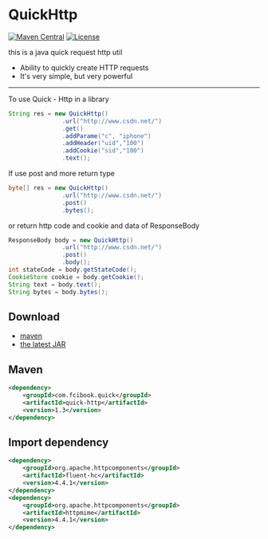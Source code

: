 # QuickHttp

[![Maven Central](https://maven-badges.herokuapp.com/maven-central/com.fcibook.quick/quick-http/badge.svg)](https://maven-badges.herokuapp.com/maven-central/com.fcibook.quick/quick-http)
[![License](https://img.shields.io/badge/license-Apache%202-4EB1BA.svg)](https://www.apache.org/licenses/LICENSE-2.0.html)

this is a java quick request http util
 * Ability to quickly create HTTP requests
 * It's very simple, but very powerful
 --------------------
To use Quick - Http in a library
 ```java
 String res = new QuickHttp()
                .url("http://www.csdn.net/")
                .get()
                .addParame("c", "iphone")
                .addHeader("uid","100")
                .addCookie("sid","100")
                .text();
 ```
If use post and more return type
 ```java
byte[] res = new QuickHttp()
                .url("http://www.csdn.net/")
                .post()
                .bytes();
```
or return http code and cookie and data of ResponseBody
 ```java
ResponseBody body = new QuickHttp()
                .url("http://www.csdn.net/")
                .post()
                .body();
int stateCode = body.getStateCode();
CookieStore cookie = body.getCookie();
String text = body.text();
String bytes = body.bytes();
```
## Download
- [maven][1]
- [the latest JAR][2]  

[1]: https://repo1.maven.org/maven2/com/fcibook/quick/quick-http/
[2]: https://search.maven.org/remotecontent?filepath=com/fcibook/quick/quick-http/1.3/quick-http-1.3.jar

## Maven

```xml
<dependency>
    <groupId>com.fcibook.quick</groupId>
    <artifactId>quick-http</artifactId>
    <version>1.3</version>
</dependency>
```
## Import dependency

```xml
<dependency>
    <groupId>org.apache.httpcomponents</groupId>
    <artifactId>fluent-hc</artifactId>
    <version>4.4.1</version>
</dependency>
<dependency>
    <groupId>org.apache.httpcomponents</groupId>
    <artifactId>httpmime</artifactId>
    <version>4.4.1</version>
</dependency>
```


